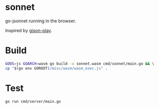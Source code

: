 # sonnet
go-jsonnet running in the browser.

Inspired by [gjson-play](https://github.com/tidwall/gjson-play).

# Build

```sh
GOOS=js GOARCH=wasm go build -o sonnet.wasm cmd/sonnet/main.go && \
cp "$(go env GOROOT)/misc/wasm/wasm_exec.js" .
```

# Test

```sh
go run cmd/server/main.go
```
